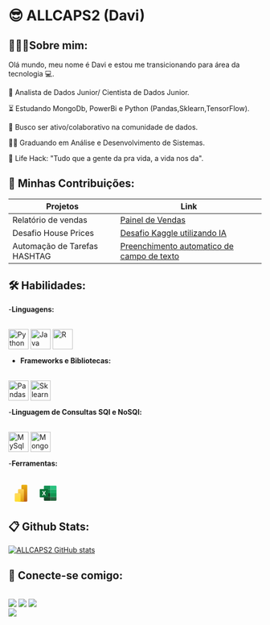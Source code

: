 
# 😎 ALLCAPS2 (Davi)

## 🙋🏽‍♂️Sobre mim:

Olá mundo, meu nome é Davi e estou me transicionando para área da tecnologia 💻.

👔 Analista de Dados Junior/ Cientista de Dados Junior.

⏳ Estudando MongoDb, PowerBi e Python (Pandas,Sklearn,TensorFlow).

🚀 Busco ser ativo/colaborativo na comunidade de dados.

👨‍💻 Graduando em Análise e Desenvolvimento de Sistemas.

🎯 Life Hack: "Tudo que a gente da pra vida, a vida nos da".

## 🤝 Minhas Contribuições:

| Projetos | Link |
|----------|-----------|
|Relatório de vendas | [Painel de Vendas](https://github.com/ALLCAPS2/Painel-de-Vendas---PowerBI)|
|Desafio House Prices | [Desafio Kaggle utilizando IA](https://github.com/ALLCAPS2/HousePrices)|
|Automação de Tarefas HASHTAG | [Preenchimento automatico de campo de texto](https://github.com/ALLCAPS2/Automa-o-de-Tarefas-HASHTAG)|

## 🛠 Habilidades:

-**Linguagens:**
<div style="display: inline_block"><br>
    <img align="center" alt="Python" height="40" width "50" src="https://cdn.jsdelivr.net/gh/devicons/devicon@latest/icons/python/python-original.svg"/>
    <img align="center" alt="Java" height="40" width "50" src="https://cdn.jsdelivr.net/gh/devicons/devicon@latest/icons/java/java-plain-wordmark.svg" />
    <img align="center" alt="R" height="40" width "50" src="https://cdn.jsdelivr.net/gh/devicons/devicon@latest/icons/r/r-original.svg" />
</div>

- **Frameworks e Bibliotecas:**
   
<div style="display: inline_block"><br>
    <img align="center" alt="Pandas" height="40" width "50" src="https://cdn.jsdelivr.net/gh/devicons/devicon@latest/icons/pandas/pandas-original-wordmark.svg" />
    <img align="center" alt="Sklearn" height="40" width "50" src="https://cdn.jsdelivr.net/gh/devicons/devicon@latest/icons/scikitlearn/scikitlearn-original.svg" />
</div>

-**Linguagem de Consultas SQl e NoSQl:**
<div style="display: inline_block"><br>
    <img align="center" alt="MySql" height="40" width "50" src="https://cdn.jsdelivr.net/gh/devicons/devicon@latest/icons/mysql/mysql-original-wordmark.svg" />
    <img align="center" alt="MongoDB" height="40" width "50" src="https://cdn.jsdelivr.net/gh/devicons/devicon@latest/icons/mongodb/mongodb-original-wordmark.svg" />
</div>

-**Ferramentas:**

<div style="display: inline_block"><br>

<svg xmlns="http://www.w3.org/2000/svg" x="0px" y="0px" width="50" height="40" viewBox="0 0 48 48">
<linearGradient id="zlT103XX9RAwCGfF9JpW0a_3sGOUDo9nJ4k_gr1" x1="32" x2="32" y1="3.947" y2="44.751" gradientUnits="userSpaceOnUse"><stop offset=".006" stop-color="#ebb112"></stop><stop offset="1" stop-color="#bb5c17"></stop></linearGradient><path fill="url(#zlT103XX9RAwCGfF9JpW0a_3sGOUDo9nJ4k_gr1)" d="M27,44h10c1.105,0,2-0.895,2-2V6c0-1.105-0.895-2-2-2H27c-1.105,0-2,0.895-2,2v36	C25,43.105,25.895,44,27,44z"></path><linearGradient id="zlT103XX9RAwCGfF9JpW0b_3sGOUDo9nJ4k_gr2" x1="22.089" x2="26.009" y1="13.14" y2="45.672" gradientUnits="userSpaceOnUse"><stop offset="0" stop-color="#fed35d"></stop><stop offset=".281" stop-color="#f6c648"></stop><stop offset=".857" stop-color="#e3a513"></stop><stop offset=".989" stop-color="#de9d06"></stop></linearGradient><path fill="url(#zlT103XX9RAwCGfF9JpW0b_3sGOUDo9nJ4k_gr2)" d="M19,44h10c1.105,0,2-0.895,2-2V16c0-1.105-0.895-2-2-2H19c-1.105,0-2,0.895-2,2v26	C17,43.105,17.895,44,19,44z"></path><linearGradient id="zlT103XX9RAwCGfF9JpW0c_3sGOUDo9nJ4k_gr3" x1="9.803" x2="21.335" y1="22.781" y2="43.658" gradientUnits="userSpaceOnUse"><stop offset="0" stop-color="#ffd869"></stop><stop offset=".983" stop-color="#ffdf26"></stop></linearGradient><path fill="url(#zlT103XX9RAwCGfF9JpW0c_3sGOUDo9nJ4k_gr3)" d="M11,44h10c1.105,0,2-0.895,2-2V26c0-1.105-0.895-2-2-2H11c-1.105,0-2,0.895-2,2v16	C9,43.105,9.895,44,11,44z"></path>
</svg>
<svg xmlns="http://www.w3.org/2000/svg" x="0px" y="0px" width="50" height="40" viewBox="0 0 48 48">
<path fill="#169154" d="M29,6H15.744C14.781,6,14,6.781,14,7.744v7.259h15V6z"></path><path fill="#18482a" d="M14,33.054v7.202C14,41.219,14.781,42,15.743,42H29v-8.946H14z"></path><path fill="#0c8045" d="M14 15.003H29V24.005000000000003H14z"></path><path fill="#17472a" d="M14 24.005H29V33.055H14z"></path><g><path fill="#29c27f" d="M42.256,6H29v9.003h15V7.744C44,6.781,43.219,6,42.256,6z"></path><path fill="#27663f" d="M29,33.054V42h13.257C43.219,42,44,41.219,44,40.257v-7.202H29z"></path><path fill="#19ac65" d="M29 15.003H44V24.005000000000003H29z"></path><path fill="#129652" d="M29 24.005H44V33.055H29z"></path></g><path fill="#0c7238" d="M22.319,34H5.681C4.753,34,4,33.247,4,32.319V15.681C4,14.753,4.753,14,5.681,14h16.638 C23.247,14,24,14.753,24,15.681v16.638C24,33.247,23.247,34,22.319,34z"></path><path fill="#fff" d="M9.807 19L12.193 19 14.129 22.754 16.175 19 18.404 19 15.333 24 18.474 29 16.123 29 14.013 25.07 11.912 29 9.526 29 12.719 23.982z"></path>
</svg>
</div>

## 📋 Github Stats:

[![ALLCAPS2 GitHub stats](https://github-readme-stats.vercel.app/api?username=ALLCAPS2&show_icons=true&theme=gotham)](https://github.com/ALLCAPS2/github-readme-stats)

## 📶 Conecte-se comigo:

<div style="display: inline_block"><br>
    <a href =https://www.linkedin.com/in/davijuliao/><img src=https://img.shields.io/badge/LinkedIn-0077B5?style=for-the-badge&logo=linkedin&logoColor=white class="media-object  img-responsive img-thumbnail"></a>
    <a href= https://github.com/ALLCAPS2><img src =https://img.shields.io/badge/GitHub-100000?style=for-the-badge&logo=github&logoColor=white></a>
    <a href= https://www.kaggle.com/allcaps2> <img src= https://img.shields.io/badge/Kaggle-20BEFF?style=for-the-badge&logo=Kaggle&logoColor=white></a>
</div>



<img src="https://media.giphy.com/media/v1.Y2lkPTc5MGI3NjExeDkxZHVkOWt6anoxODNud3p0a2UyMnlocnphZHJmazBrZjFlb21pMSZlcD12MV9pbnRlcm5hbF9naWZfYnlfaWQmY3Q9Zw/RMwgs5kZqkRyhF24KK/giphy.gif" />

